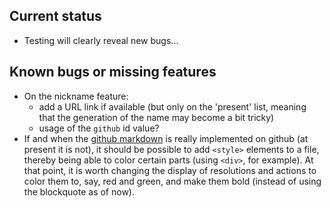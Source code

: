 ## Current status

* Testing will clearly reveal new bugs...

## Known bugs or missing features
* On the nickname feature:
	* add a URL link if available (but only on the 'present' list, meaning that the generation of the name may become a bit tricky)
	* usage of the `github` id value?
* If and when the [github markdown](https://github.github.com/gfm/) is really implemented on github (at present it is not), it should be possible to add `<style>` elements to a file, thereby being able to color certain parts (using `<div>`, for example). At that point, it is worth changing the display of resolutions and actions to color them to, say, red and green, and make them bold (instead of using the blockquote as of now).
